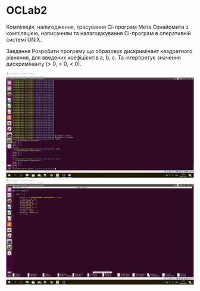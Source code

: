 # OCLab2
Компіляція, налагодження, трасування Сі-програм
Мета
Ознайомити з компіляцією, написанням та нала­годжування Сі-програм в оперативній системі UNIX.

Завдання
Розробити програму що образовує дискримінант квадратного рівняння, для введених коефіцієнтів a, b, c. Та інтерпретує значення дискримінанту (> 0, = 0, < 0).

![](https://github.com/MrWade0405/OCLab2/blob/master/OClab2(1).png)
![](https://github.com/MrWade0405/OCLab2/blob/master/OClab2(2).png)

